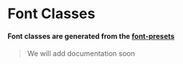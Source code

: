 # Font Classes
#### Font classes are generated from the [ font-presets](settings/font-presets)
> We will add documentation soon
